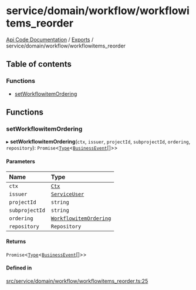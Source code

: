 # service/domain/workflow/workflowitems\_reorder
[Api Code Documentation](../README.md) / [Exports](../modules.md) / service/domain/workflow/workflowitems\_reorder

## Table of contents

### Functions

- [setWorkflowitemOrdering](service_domain_workflow_workflowitems_reorder.md#setworkflowitemordering)

## Functions

### setWorkflowitemOrdering

▸ **setWorkflowitemOrdering**(`ctx`, `issuer`, `projectId`, `subprojectId`, `ordering`, `repository`): `Promise`\<[`Type`](result.md#type)\<[`BusinessEvent`](service_domain_business_event.md#businessevent)[]\>\>

#### Parameters

| Name | Type |
| :------ | :------ |
| `ctx` | [`Ctx`](../interfaces/lib_ctx.Ctx.md) |
| `issuer` | [`ServiceUser`](../interfaces/service_domain_organization_service_user.ServiceUser.md) |
| `projectId` | `string` |
| `subprojectId` | `string` |
| `ordering` | [`WorkflowitemOrdering`](service_domain_workflow_workflowitem_ordering.md#workflowitemordering) |
| `repository` | `Repository` |

#### Returns

`Promise`\<[`Type`](result.md#type)\<[`BusinessEvent`](service_domain_business_event.md#businessevent)[]\>\>

#### Defined in

[src/service/domain/workflow/workflowitems_reorder.ts:25](https://github.com/openkfw/TruBudget/blob/92640998/api/src/service/domain/workflow/workflowitems_reorder.ts#L25)
